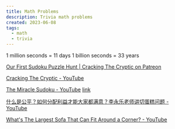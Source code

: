 ```yaml
---
title: Math Problems
description: Trivia math problems
created: 2023-06-08
tags:
  - math
  - trivia
---
```


1 million seconds = 11 days
1 billion seconds = 33 years

[Our First Sudoku Puzzle Hunt | Cracking The Cryptic on Patreon](https://www.patreon.com/posts/36694746)

[Cracking The Cryptic - YouTube](https://www.youtube.com/channel/UCC-UOdK8-mIjxBQm_ot1T-Q)

[The Miracle Sudoku - YouTube](https://www.youtube.com/watch?v=yKf9aUIxdb4) [link](https://cracking-the-cryptic.web.app/sudoku/tjN9LtrrTL)

[什么是公平？如何分配利益才能大家都满意？李永乐老师讲切蛋糕问题 - YouTube](https://www.youtube.com/watch?v=I8d13Jxzafk)

[What's The Largest Sofa That Can Fit Around a Corner? - YouTube](https://www.youtube.com/watch?v=bUNl_jJMTOw)
